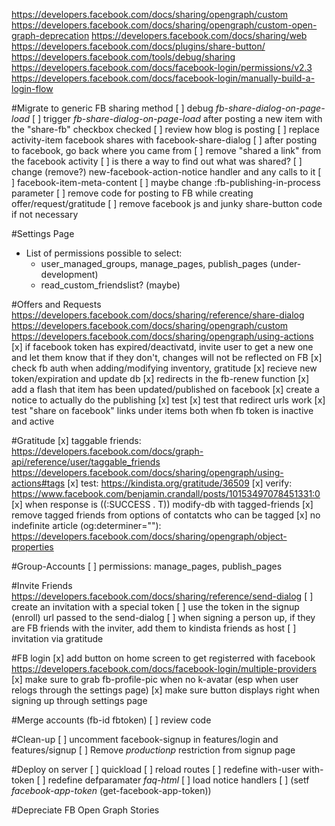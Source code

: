 https://developers.facebook.com/docs/sharing/opengraph/custom
https://developers.facebook.com/docs/sharing/opengraph/custom-open-graph-deprecation
https://developers.facebook.com/docs/sharing/web
https://developers.facebook.com/docs/plugins/share-button/
https://developers.facebook.com/tools/debug/sharing
https://developers.facebook.com/docs/facebook-login/permissions/v2.3
https://developers.facebook.com/docs/facebook-login/manually-build-a-login-flow


#Migrate to generic FB sharing method
[ ] debug *fb-share-dialog-on-page-load*
[ ] trigger *fb-share-dialog-on-page-load* after posting a new item with the "share-fb" checkbox checked
[ ] review how blog is posting
[ ] replace activity-item facebook shares with facebook-share-dialog
[ ] after posting to facebook, go back where you came from
[ ] remove "shared a link" from the facebook activity
[ ] is there a way to find out what was shared?
[ ] change (remove?) new-facebook-action-notice handler and any calls to it
[ ] facebook-item-meta-content
[ ] maybe change :fb-publishing-in-process parameter
[ ] remove code for posting to FB while creating offer/request/gratitude
[ ] remove facebook js and junky share-button code if not necessary


#Settings Page
 - List of permissions possible to select:
    - user_managed_groups, manage_pages, publish_pages (under-development)
    - read_custom_friendslist? (maybe)

#Offers and Requests
https://developers.facebook.com/docs/sharing/reference/share-dialog
https://developers.facebook.com/docs/sharing/opengraph/custom
https://developers.facebook.com/docs/sharing/opengraph/using-actions
[x] if facebook token has expired/deactivatd, invite user to get a new one and let them know that if they don't, changes will not be reflected on FB
[x] check fb auth when adding/modifying inventory, gratitude
[x] recieve new token/expiration and update db
[x] redirects in the fb-renew function
[x] add a flash that item has been updated/published on facebook
[x] create a notice to actually do the publishing
[x] test
[x] test that redirect urls work
[x] test "share on facebook" links under items both when fb token is inactive and active

#Gratitude
[x] taggable friends:
https://developers.facebook.com/docs/graph-api/reference/user/taggable_friends
https://developers.facebook.com/docs/sharing/opengraph/using-actions#tags
[x] test: https://kindista.org/gratitude/36509
[x] verify: https://www.facebook.com/benjamin.crandall/posts/10153497078451331:0
[x] when response is ((:SUCCESS . T)) modify-db with tagged-friends
[x] remove tagged friends from options of contatcts who can be tagged
[x] no indefinite article (og:determiner=""):
https://developers.facebook.com/docs/sharing/opengraph/object-properties

#Group-Accounts
[ ] permissions:
    manage_pages, publish_pages

#Invite Friends
https://developers.facebook.com/docs/sharing/reference/send-dialog 
[ ] create an invitation with a special token
[ ] use the token in the signup (enroll) url passed to the send-dialog
[ ] when signing a person up, if they are FB friends with the inviter, add them to kindista friends as host
[ ] invitation via gratitude

#FB login
[x] add button on home screen to get registerred with facebook
https://developers.facebook.com/docs/facebook-login/multiple-providers
[x] make sure to grab fb-profile-pic when no k-avatar (esp when user relogs through the settings page)
[x] make sure button displays right when signing up through settings page

#Merge accounts (fb-id fbtoken)
[ ] review code

#Clean-up
[ ] uncomment facebook-signup in features/login and features/signup
[ ] Remove *productionp* restriction from signup page

#Deploy on server
[ ] quickload
[ ] reload routes
[ ] redefine with-user with-token
[ ] redefine defparamater *faq-html*
[ ] load notice handlers
[ ] (setf *facebook-app-token* (get-facebook-app-token))

#Depreciate FB Open Graph Stories
